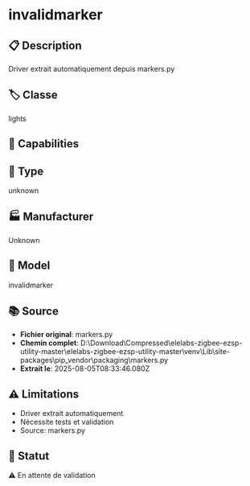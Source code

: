 # invalidmarker

## 📋 Description
Driver extrait automatiquement depuis markers.py

## 🏷️ Classe
lights

## 🔧 Capabilities


## 📡 Type
unknown

## 🏭 Manufacturer
Unknown

## 📱 Model
invalidmarker

## 📚 Source
- **Fichier original**: markers.py
- **Chemin complet**: D:\Download\Compressed\elelabs-zigbee-ezsp-utility-master\elelabs-zigbee-ezsp-utility-master\venv\Lib\site-packages\pip\_vendor\packaging\markers.py
- **Extrait le**: 2025-08-05T08:33:46.080Z

## ⚠️ Limitations
- Driver extrait automatiquement
- Nécessite tests et validation
- Source: markers.py

## 🚀 Statut
⚠️ En attente de validation
